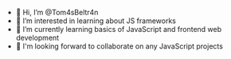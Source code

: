 - 👋 Hi, I’m @Tom4sBeltr4n
- 👀 I’m interested in learning about JS frameworks
- 🌱 I’m currently learning basics of JavaScript and frontend web development
- 💞️ I'm looking forward to collaborate on any JavaScript projects

<!---
Tom4sBeltr4n/Tom4sBeltr4n is a ✨ special ✨ repository because its `README.md` (this file) appears on your GitHub profile.
You can click the Preview link to take a look at your changes.
--->
